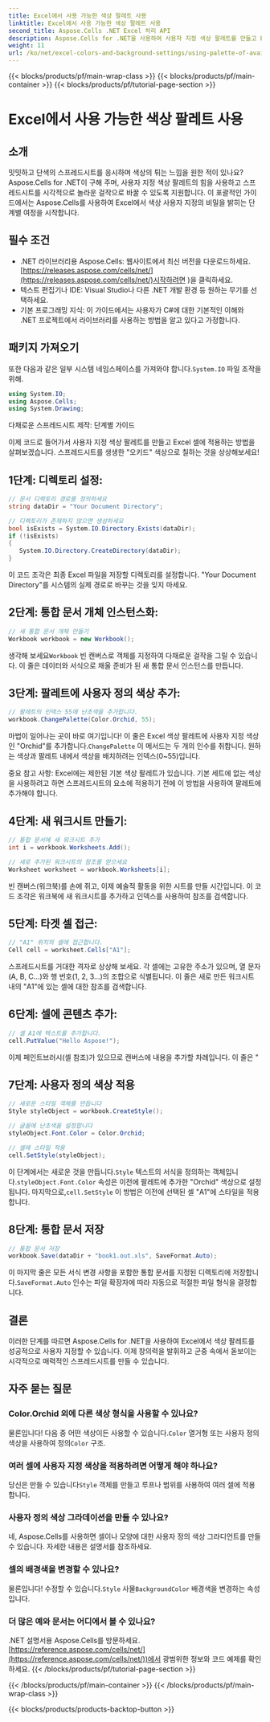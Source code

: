 ```yaml
---
title: Excel에서 사용 가능한 색상 팔레트 사용
linktitle: Excel에서 사용 가능한 색상 팔레트 사용
second_title: Aspose.Cells .NET Excel 처리 API
description: Aspose.Cells for .NET을 사용하여 사용자 지정 색상 팔레트를 만들고 Excel 스프레드시트에 적용하는 방법을 알아보세요. 생생한 색상과 서식 옵션으로 데이터의 시각적 매력을 강화하세요.
weight: 11
url: /ko/net/excel-colors-and-background-settings/using-palette-of-available-colors/
---
```


{{< blocks/products/pf/main-wrap-class >}}
{{< blocks/products/pf/main-container >}}
{{< blocks/products/pf/tutorial-page-section >}}

# Excel에서 사용 가능한 색상 팔레트 사용

## 소개
밋밋하고 단색의 스프레드시트를 응시하며 색상의 튀는 느낌을 원한 적이 있나요? Aspose.Cells for .NET이 구해 주며, 사용자 지정 색상 팔레트의 힘을 사용하고 스프레드시트를 시각적으로 놀라운 걸작으로 바꿀 수 있도록 지원합니다. 이 포괄적인 가이드에서는 Aspose.Cells를 사용하여 Excel에서 색상 사용자 지정의 비밀을 밝히는 단계별 여정을 시작합니다. 

## 필수 조건

- .NET 라이브러리용 Aspose.Cells: 웹사이트에서 최신 버전을 다운로드하세요.[https://releases.aspose.com/cells/net/](https://releases.aspose.com/cells/net/)시작하려면 )을 클릭하세요. 
- 텍스트 편집기나 IDE: Visual Studio나 다른 .NET 개발 환경 등 원하는 무기를 선택하세요. 
- 기본 프로그래밍 지식: 이 가이드에서는 사용자가 C#에 대한 기본적인 이해와 .NET 프로젝트에서 라이브러리를 사용하는 방법을 알고 있다고 가정합니다.

## 패키지 가져오기

 또한 다음과 같은 일부 시스템 네임스페이스를 가져와야 합니다.`System.IO` 파일 조작을 위해. 

```csharp
using System.IO;
using Aspose.Cells;
using System.Drawing;
```

다채로운 스프레드시트 제작: 단계별 가이드

이제 코드로 들어가서 사용자 지정 색상 팔레트를 만들고 Excel 셀에 적용하는 방법을 살펴보겠습니다. 스프레드시트를 생생한 "오키드" 색상으로 칠하는 것을 상상해보세요!

## 1단계: 디렉토리 설정:

```csharp
// 문서 디렉토리 경로를 정의하세요
string dataDir = "Your Document Directory";

// 디렉토리가 존재하지 않으면 생성하세요
bool isExists = System.IO.Directory.Exists(dataDir);
if (!isExists)
{
   System.IO.Directory.CreateDirectory(dataDir);
}
```

이 코드 조각은 최종 Excel 파일을 저장할 디렉토리를 설정합니다. "Your Document Directory"를 시스템의 실제 경로로 바꾸는 것을 잊지 마세요.

## 2단계: 통합 문서 개체 인스턴스화:

```csharp
// 새 통합 문서 개체 만들기
Workbook workbook = new Workbook();
```

 생각해 보세요`Workbook` 빈 캔버스로 객체를 지정하여 다채로운 걸작을 그릴 수 있습니다. 이 줄은 데이터와 서식으로 채울 준비가 된 새 통합 문서 인스턴스를 만듭니다.

## 3단계: 팔레트에 사용자 정의 색상 추가:

```csharp
// 팔레트의 인덱스 55에 난초색을 추가합니다.
workbook.ChangePalette(Color.Orchid, 55);
```

마법이 일어나는 곳이 바로 여기입니다! 이 줄은 Excel 색상 팔레트에 사용자 지정 색상인 "Orchid"를 추가합니다.`ChangePalette` 이 메서드는 두 개의 인수를 취합니다. 원하는 색상과 팔레트 내에서 색상을 배치하려는 인덱스(0~55)입니다. 

중요 참고 사항: Excel에는 제한된 기본 색상 팔레트가 있습니다. 기본 세트에 없는 색상을 사용하려고 하면 스프레드시트의 요소에 적용하기 전에 이 방법을 사용하여 팔레트에 추가해야 합니다.

## 4단계: 새 워크시트 만들기:

```csharp
// 통합 문서에 새 워크시트 추가
int i = workbook.Worksheets.Add();

// 새로 추가된 워크시트의 참조를 얻으세요
Worksheet worksheet = workbook.Worksheets[i];
```

빈 캔버스(워크북)를 손에 쥐고, 이제 예술적 활동을 위한 시트를 만들 시간입니다. 이 코드 조각은 워크북에 새 워크시트를 추가하고 인덱스를 사용하여 참조를 검색합니다.

## 5단계: 타겟 셀 접근:

```csharp
// "A1" 위치의 셀에 접근합니다.
Cell cell = worksheet.Cells["A1"];
```

스프레드시트를 거대한 격자로 상상해 보세요. 각 셀에는 고유한 주소가 있으며, 열 문자(A, B, C...)와 행 번호(1, 2, 3...)의 조합으로 식별됩니다. 이 줄은 새로 만든 워크시트 내의 "A1"에 있는 셀에 대한 참조를 검색합니다.

## 6단계: 셀에 콘텐츠 추가:

```csharp
// 셀 A1에 텍스트를 추가합니다.
cell.PutValue("Hello Aspose!");
```

이제 페인트브러시(셀 참조)가 있으므로 캔버스에 내용을 추가할 차례입니다. 이 줄은 "

## 7단계: 사용자 정의 색상 적용

```csharp
// 새로운 스타일 객체를 만듭니다
Style styleObject = workbook.CreateStyle();

// 글꼴에 난초색을 설정합니다
styleObject.Font.Color = Color.Orchid;

// 셀에 스타일 적용
cell.SetStyle(styleObject);
```

 이 단계에서는 새로운 것을 만듭니다.`Style` 텍스트의 서식을 정의하는 객체입니다.`styleObject.Font.Color` 속성은 이전에 팔레트에 추가한 "Orchid" 색상으로 설정됩니다. 마지막으로,`cell.SetStyle` 이 방법은 이전에 선택된 셀 "A1"에 스타일을 적용합니다.

## 8단계: 통합 문서 저장

```csharp
// 통합 문서 저장
workbook.Save(dataDir + "book1.out.xls", SaveFormat.Auto);
```

이 마지막 줄은 모든 서식 변경 사항을 포함한 통합 문서를 지정된 디렉토리에 저장합니다.`SaveFormat.Auto` 인수는 파일 확장자에 따라 자동으로 적절한 파일 형식을 결정합니다.

## 결론

이러한 단계를 따르면 Aspose.Cells for .NET을 사용하여 Excel에서 색상 팔레트를 성공적으로 사용자 지정할 수 있습니다. 이제 창의력을 발휘하고 군중 속에서 돋보이는 시각적으로 매력적인 스프레드시트를 만들 수 있습니다. 

## 자주 묻는 질문

### Color.Orchid 외에 다른 색상 형식을 사용할 수 있나요?
 물론입니다! 다음 중 어떤 색상이든 사용할 수 있습니다.`Color` 열거형 또는 사용자 정의 색상을 사용하여 정의`Color` 구조.

### 여러 셀에 사용자 지정 색상을 적용하려면 어떻게 해야 하나요?
 당신은 만들 수 있습니다`Style` 객체를 만들고 루프나 범위를 사용하여 여러 셀에 적용합니다.

### 사용자 정의 색상 그라데이션을 만들 수 있나요?
네, Aspose.Cells를 사용하면 셀이나 모양에 대한 사용자 정의 색상 그라디언트를 만들 수 있습니다. 자세한 내용은 설명서를 참조하세요.

### 셀의 배경색을 변경할 수 있나요?
물론입니다! 수정할 수 있습니다.`Style` 사물`BackgroundColor` 배경색을 변경하는 속성입니다.

### 더 많은 예와 문서는 어디에서 볼 수 있나요?
.NET 설명서용 Aspose.Cells를 방문하세요.[https://reference.aspose.com/cells/net/](https://reference.aspose.com/cells/net/))에서 광범위한 정보와 코드 예제를 확인하세요.
{{< /blocks/products/pf/tutorial-page-section >}}

{{< /blocks/products/pf/main-container >}}
{{< /blocks/products/pf/main-wrap-class >}}

{{< blocks/products/products-backtop-button >}}
